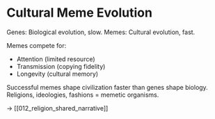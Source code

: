 # Cultural Meme Evolution

Genes: Biological evolution, slow.
Memes: Cultural evolution, fast.

Memes compete for:
- Attention (limited resource)
- Transmission (copying fidelity)
- Longevity (cultural memory)

Successful memes shape civilization faster than genes shape biology.
Religions, ideologies, fashions = memetic organisms.

→ [[012_religion_shared_narrative]]